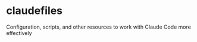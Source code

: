 # claudefiles
Configuration, scripts, and other resources to work with Claude Code more effectively
